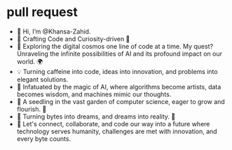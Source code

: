 # pull request
- 👋 Hi, I’m @Khansa-Zahid.  
- 🚀 Crafting Code and Curiosity-driven 🤖
- 🌌 Exploring the digital cosmos one line of code at a time. My quest? Unraveling the infinite possibilities of AI and its profound 
   impact on our world. 🌍
- 💡 Turning caffeine into code, ideas into innovation, and problems into elegant solutions. 
- 👀 Infatuated by the magic of AI, where algorithms become artists, data becomes wisdom, and machines mimic our thoughts.
- 🌱 A seedling in the vast garden of computer science, eager to grow and flourish. 🌱
- 🌈 Turning bytes into dreams, and dreams into reality. 🌟
- 💬 Let's connect, collaborate, and code our way into a future where technology serves humanity, challenges are met with innovation, and every byte counts. 


<!---
Khansa-Zahid/Khansa-Zahid is a ✨ special ✨ repository because its `README.md` (this file) appears on your GitHub profile.
You can click the Preview link to take a look at your changes.
--->
